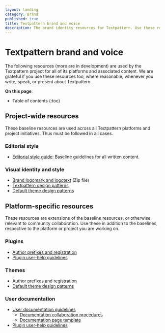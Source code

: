 ```yaml
---
layout: landing
category: Brand
published: true
title: Textpattern brand and voice
description: The brand identity resources for Textpattern. Use these resources when producing any written or visual product concerning the software.
---
```


# Textpattern brand and voice

The following resources (more are in development) are used by the Textpattern project for all of its platforms and associated content. We are grateful if you use these resources too, where reasonable, whenever you write, speak, or present about Textpattern.

**On this page**:

* Table of contents
{:toc}

## Project-wide resources

These baseline resources are used across all Textpattern platforms and project initiatives. Thus must be followed in all cases.

### Editorial style

* [Editorial style guide](/brand/editorial-style-guide): Baseline guidelines for all written content.

### Visual identity and style

* [Brand logomark and logotext](/brand/textpattern-logopack.zip) (Zip file)
* [Textpattern design patterns](https://textpattern.com/design-patterns.html)
* [Default theme design patterns](https://default-theme.textpattern.com/) 

## Platform-specific resources

These resources are extensions of the baseline resources, or otherwise relevant to community collaboration. Use these in addition to the baselines, respective to the platform or project you are working on.

### Plugins

* [Author prefixes and registration](/brand/author-prefixes-and-registration)
* [Plugin user-help guidelines](/development/plugin-user-help-guidelines)

### Themes

* [Author prefixes and registration](/brand/author-prefixes-and-registration)
* [Default theme design patterns](https://default-theme.textpattern.com/)

### User documentation
 
* [User documentation guidelines](/brand/user-docs-guide)
  * [Documentation collaboration procedures](/brand/user-docs-collaboration)
  * [Documentation page template](/brand/user-docs-page-template)
* [Plugin user-help guidelines](/development/plugin-user-help-guidelines)






